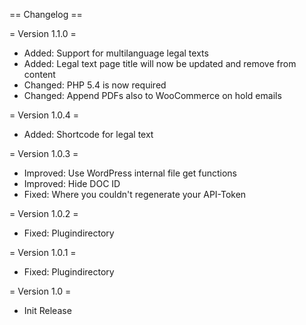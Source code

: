 == Changelog ==

= Version 1.1.0 =

* Added: Support for multilanguage legal texts
* Added: Legal text page title will now be updated and remove from content
* Changed: PHP 5.4 is now required
* Changed: Append PDFs also to WooCommerce on hold emails

= Version 1.0.4 =

* Added: Shortcode for legal text

= Version 1.0.3 =

* Improved: Use WordPress internal file get functions
* Improved: Hide DOC ID
* Fixed: Where you couldn't regenerate your API-Token

= Version 1.0.2 =

* Fixed: Plugindirectory

= Version 1.0.1 =

* Fixed: Plugindirectory

= Version 1.0 =

* Init Release